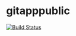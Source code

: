 # gitapppublic
[![Build Status](https://dev.azure.com/pattaniarpit0061/FirstProject/_apis/build/status%2Fpattaniarpit.gitapppublic?branchName=master)](https://dev.azure.com/pattaniarpit0061/FirstProject/_build/latest?definitionId=6&branchName=master)
